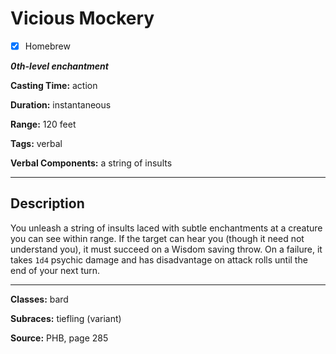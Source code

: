 # Vicious Mockery

- [x] Homebrew

***0th-level enchantment***

**Casting Time:** action

**Duration:** instantaneous

**Range:** 120 feet

**Tags:** verbal

**Verbal Components:** a string of insults

---

## Description
You unleash a string of insults laced with subtle enchantments at a creature you can see within range. If the target can hear you (though it need not understand you), it must succeed on a Wisdom saving throw. On a failure, it takes `1d4` psychic damage and has disadvantage on attack rolls until the end of your next turn.

---

**Classes:** bard

**Subraces:** tiefling (variant)

**Source:** PHB, page 285

